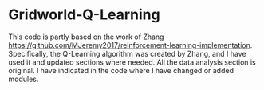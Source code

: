 # Gridworld-Q-Learning

This code is partly based on the work of Zhang https://github.com/MJeremy2017/reinforcement-learning-implementation.
Specifically, the Q-Learning algorithm was created by Zhang, and I have used it and updated sections where needed.
All the data analysis section is original.
I have indicated in the code where I have changed or added modules.
